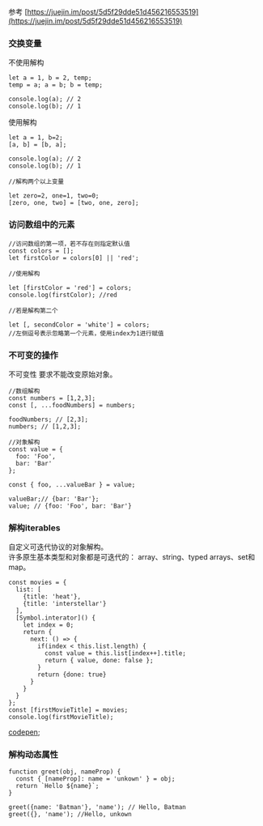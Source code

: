 参考 [https://juejin.im/post/5d5f29dde51d456216553519](https://juejin.im/post/5d5f29dde51d456216553519)

### 交换变量

不使用解构
```
let a = 1, b = 2, temp;
temp = a; a = b; b = temp;

console.log(a); // 2
console.log(b); // 1
```

使用解构

```
let a = 1, b=2;
[a, b] = [b, a];

console.log(a); // 2
console.log(b); // 1

//解构两个以上变量

let zero=2, one=1, two=0;
[zero, one, two] = [two, one, zero];
```

### 访问数组中的元素

```
//访问数组的第一项，若不存在则指定默认值
const colors = [];
let firstColor = colors[0] || 'red';

//使用解构

let [firstColor = 'red'] = colors;
console.log(firstColor); //red

//若是解构第二个

let [, secondColor = 'white'] = colors;
//左侧逗号表示忽略第一个元素，使用index为1进行赋值

```

### 不可变的操作

不可变性 要求不能改变原始对象。
```
//数组解构
const numbers = [1,2,3];
const [, ...foodNumbers] = numbers;

foodNumbers; // [2,3];
numbers; // [1,2,3];

//对象解构
const value = {
  foo: 'Foo',
  bar: 'Bar'
};

const { foo, ...valueBar } = value;

valueBar;// {bar: 'Bar'};
value; // {foo: 'Foo', bar: 'Bar'}
```

### 解构iterables
自定义可迭代协议的对象解构。  
许多原生基本类型和对象都是可迭代的： array、string、typed arrays、set和map。

```
const movies = {
  list: [
    {title: 'heat'},
    {title: 'interstellar'}
  ],
  [Symbol.interator]() {
    let index = 0;
    return {
      next: () => {
        if(index < this.list.length) {
          const value = this.list[index++].title;
          return { value, done: false };
        }
        return {done: true}
      }
    }
  }
};
const [firstMovieTitle] = movies;
console.log(firstMovieTitle);

```

[codepen](https://codepen.io/syun0216/pen/jONBOGB);

### 解构动态属性

```
function greet(obj, nameProp) {
  const { [nameProp]: name = 'unkown' } = obj;
  return `Hello ${name}`;
}

greet({name: 'Batman'}, 'name'); // Hello, Batman
greet({}, 'name'); //Hello, unkown

```